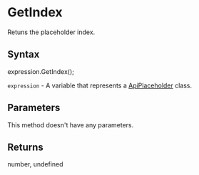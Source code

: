 # GetIndex

Retuns the placeholder index.

## Syntax

expression.GetIndex();

`expression` - A variable that represents a [ApiPlaceholder](../ApiPlaceholder.md) class.

## Parameters

This method doesn't have any parameters.

## Returns

number, undefined